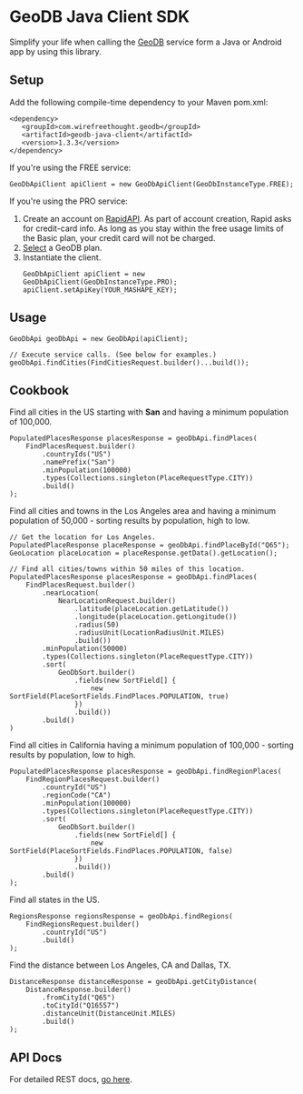 # GeoDB Java Client SDK
Simplify your life when calling the [GeoDB](https://geodb-cities-api.wirefreethought.com) service form a Java or Android app by using this library.

## Setup
Add the following compile-time dependency to your Maven pom.xml:
 ```
<dependency>
    <groupId>com.wirefreethought.geodb</groupId>
    <artifactId>geodb-java-client</artifactId>
    <version>1.3.3</version>
</dependency>
```

If you're using the FREE service:
```
GeoDbApiClient apiClient = new GeoDbApiClient(GeoDbInstanceType.FREE);
```

If you're using the PRO service:
1. Create an account on [RapidAPI](https://rapidapi.com). As part of account creation, Rapid asks for credit-card info. As long as you stay within the free usage limits of the Basic plan, your credit card will not be charged.
2. [Select](https://rapidapi.com/wirefreethought/api/GeoDB%20Cities/pricing) a GeoDB plan.
3. Instantiate the client.
    ```
    GeoDbApiClient apiClient = new GeoDbApiClient(GeoDbInstanceType.PRO);
    apiClient.setApiKey(YOUR_MASHAPE_KEY);
    ```

## Usage
```
GeoDbApi geoDbApi = new GeoDbApi(apiClient);

// Execute service calls. (See below for examples.)
geoDbApi.findCities(FindCitiesRequest.builder()...build());

```

## Cookbook

Find all cities in the US starting with **San** and having a minimum population of 100,000.
```
PopulatedPlacesResponse placesResponse = geoDbApi.findPlaces(
    FindPlacesRequest.builder()
        .countryIds("US")
        .namePrefix("San")
        .minPopulation(100000)
        .types(Collections.singleton(PlaceRequestType.CITY))
        .build()
);
```

Find all cities and towns in the Los Angeles area and having a minimum population of 50,000 - sorting results by population, high to low.
```
// Get the location for Los Angeles.
PopulatedPlaceResponse placeResponse = geoDbApi.findPlaceById("Q65");
GeoLocation placeLocation = placeResponse.getData().getLocation();

// Find all cities/towns within 50 miles of this location.
PopulatedPlacesResponse placesResponse = geoDbApi.findPlaces(
    FindPlacesRequest.builder()
        .nearLocation(
            NearLocationRequest.builder()
                .latitude(placeLocation.getLatitude())
                .longitude(placeLocation.getLongitude())
                .radius(50)
                .radiusUnit(LocationRadiusUnit.MILES)
                .build())
        .minPopulation(50000)
        .types(Collections.singleton(PlaceRequestType.CITY))
        .sort(
            GeoDbSort.builder()
                .fields(new SortField[] {
                    new SortField(PlaceSortFields.FindPlaces.POPULATION, true)
                })
                .build())
        .build()
)
```

Find all cities in California having a minimum population of 100,000 - sorting results by population, low to high.
```
PopulatedPlacesResponse placesResponse = geoDbApi.findRegionPlaces(
    FindRegionPlacesRequest.builder()
        .countryId("US")
        .regionCode("CA")
        .minPopulation(100000)
        .types(Collections.singleton(PlaceRequestType.CITY))
        .sort(
            GeoDbSort.builder()
                .fields(new SortField[] {
                    new SortField(PlaceSortFields.FindPlaces.POPULATION, false)
                })
                .build())
        .build()
);
```

Find all states in the US.
```
RegionsResponse regionsResponse = geoDbApi.findRegions(
    FindRegionsRequest.builder()
        .countryId("US")
        .build()
);
```

Find the distance between Los Angeles, CA and Dallas, TX.
```
DistanceResponse distanceResponse = geoDbApi.getCityDistance(
    DistanceResponse.builder()
        .fromCityId("Q65")
        .toCityId("Q16557")
        .distanceUnit(DistanceUnit.MILES)
        .build()
);
```


## API Docs
For detailed REST docs, [go here](http://geodb-cities-api.wirefreethought.com/docs/api-reference/rest-api).





